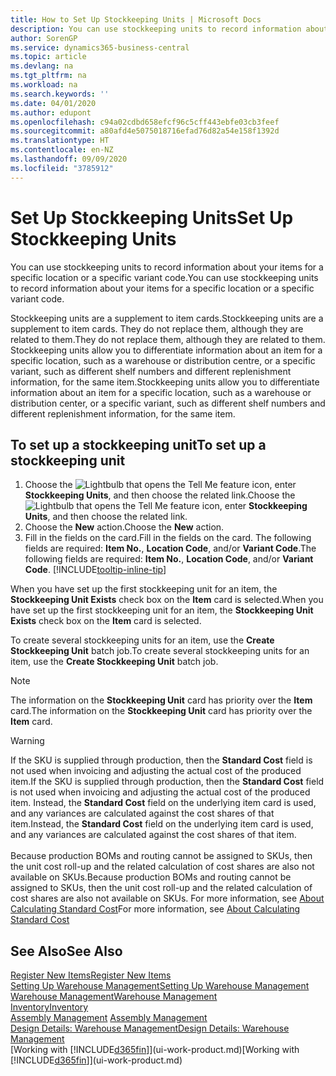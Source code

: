 ```yaml
---
title: How to Set Up Stockkeeping Units | Microsoft Docs
description: You can use stockkeeping units to record information about your items for a specific location or a specific variant code.
author: SorenGP
ms.service: dynamics365-business-central
ms.topic: article
ms.devlang: na
ms.tgt_pltfrm: na
ms.workload: na
ms.search.keywords: ''
ms.date: 04/01/2020
ms.author: edupont
ms.openlocfilehash: c94a02cdbd658efcf96c5cff443ebfe03cb3feef
ms.sourcegitcommit: a80afd4e5075018716efad76d82a54e158f1392d
ms.translationtype: HT
ms.contentlocale: en-NZ
ms.lasthandoff: 09/09/2020
ms.locfileid: "3785912"
---
```

# <a name="set-up-stockkeeping-units"></a><span data-ttu-id="1efc1-103">Set Up Stockkeeping Units</span><span class="sxs-lookup"><span data-stu-id="1efc1-103">Set Up Stockkeeping Units</span></span>
<span data-ttu-id="1efc1-104">You can use stockkeeping units to record information about your items for a specific location or a specific variant code.</span><span class="sxs-lookup"><span data-stu-id="1efc1-104">You can use stockkeeping units to record information about your items for a specific location or a specific variant code.</span></span>  

 <span data-ttu-id="1efc1-105">Stockkeeping units are a supplement to item cards.</span><span class="sxs-lookup"><span data-stu-id="1efc1-105">Stockkeeping units are a supplement to item cards.</span></span> <span data-ttu-id="1efc1-106">They do not replace them, although they are related to them.</span><span class="sxs-lookup"><span data-stu-id="1efc1-106">They do not replace them, although they are related to them.</span></span> <span data-ttu-id="1efc1-107">Stockkeeping units allow you to differentiate information about an item for a specific location, such as a warehouse or distribution centre, or a specific variant, such as different shelf numbers and different replenishment information, for the same item.</span><span class="sxs-lookup"><span data-stu-id="1efc1-107">Stockkeeping units allow you to differentiate information about an item for a specific location, such as a warehouse or distribution center, or a specific variant, such as different shelf numbers and different replenishment information, for the same item.</span></span>  

## <a name="to-set-up-a-stockkeeping-unit"></a><span data-ttu-id="1efc1-108">To set up a stockkeeping unit</span><span class="sxs-lookup"><span data-stu-id="1efc1-108">To set up a stockkeeping unit</span></span>  

1.  <span data-ttu-id="1efc1-109">Choose the ![Lightbulb that opens the Tell Me feature](media/ui-search/search_small.png "Tell me what you want to do") icon, enter **Stockkeeping Units**, and then choose the related link.</span><span class="sxs-lookup"><span data-stu-id="1efc1-109">Choose the ![Lightbulb that opens the Tell Me feature](media/ui-search/search_small.png "Tell me what you want to do") icon, enter **Stockkeeping Units**, and then choose the related link.</span></span>  
2.  <span data-ttu-id="1efc1-110">Choose the **New** action.</span><span class="sxs-lookup"><span data-stu-id="1efc1-110">Choose the **New** action.</span></span>  
3.  <span data-ttu-id="1efc1-111">Fill in the fields on the card.</span><span class="sxs-lookup"><span data-stu-id="1efc1-111">Fill in the fields on the card.</span></span> <span data-ttu-id="1efc1-112">The following fields are required: **Item No.**, **Location Code**, and/or **Variant Code**.</span><span class="sxs-lookup"><span data-stu-id="1efc1-112">The following fields are required: **Item No.**, **Location Code**, and/or **Variant Code**.</span></span> [!INCLUDE[tooltip-inline-tip](includes/tooltip-inline-tip_md.md)]  

<span data-ttu-id="1efc1-113">When you have set up the first stockkeeping unit for an item, the **Stockkeeping Unit Exists** check box on the **Item** card is selected.</span><span class="sxs-lookup"><span data-stu-id="1efc1-113">When you have set up the first stockkeeping unit for an item, the **Stockkeeping Unit Exists** check box on the **Item** card is selected.</span></span>  

<span data-ttu-id="1efc1-114">To create several stockkeeping units for an item, use the **Create Stockkeeping Unit** batch job.</span><span class="sxs-lookup"><span data-stu-id="1efc1-114">To create several stockkeeping units for an item, use the **Create Stockkeeping Unit** batch job.</span></span>  

> [!NOTE]  
>  <span data-ttu-id="1efc1-115">The information on the **Stockkeeping Unit** card has priority over the **Item** card.</span><span class="sxs-lookup"><span data-stu-id="1efc1-115">The information on the **Stockkeeping Unit** card has priority over the **Item** card.</span></span>

> [!Warning]
> <span data-ttu-id="1efc1-116">If the SKU is supplied through production, then the **Standard Cost** field is not used when invoicing and adjusting the actual cost of the produced item.</span><span class="sxs-lookup"><span data-stu-id="1efc1-116">If the SKU is supplied through production, then the **Standard Cost** field is not used when invoicing and adjusting the actual cost of the produced item.</span></span> <span data-ttu-id="1efc1-117">Instead, the **Standard Cost** field on the underlying item card is used, and any variances are calculated against the cost shares of that item.</span><span class="sxs-lookup"><span data-stu-id="1efc1-117">Instead, the **Standard Cost** field on the underlying item card is used, and any variances are calculated against the cost shares of that item.</span></span><br /><br />
> <span data-ttu-id="1efc1-118">Because production BOMs and routing cannot be assigned to SKUs, then the unit cost roll-up and the related calculation of cost shares are also not available on SKUs.</span><span class="sxs-lookup"><span data-stu-id="1efc1-118">Because production BOMs and routing cannot be assigned to SKUs, then the unit cost roll-up and the related calculation of cost shares are also not available on SKUs.</span></span> <span data-ttu-id="1efc1-119">For more information, see [About Calculating Standard Cost](finance-about-calculating-standard-cost.md)</span><span class="sxs-lookup"><span data-stu-id="1efc1-119">For more information, see [About Calculating Standard Cost](finance-about-calculating-standard-cost.md)</span></span>

## <a name="see-also"></a><span data-ttu-id="1efc1-120">See Also</span><span class="sxs-lookup"><span data-stu-id="1efc1-120">See Also</span></span>  
[<span data-ttu-id="1efc1-121">Register New Items</span><span class="sxs-lookup"><span data-stu-id="1efc1-121">Register New Items</span></span>](inventory-how-register-new-items.md)  
[<span data-ttu-id="1efc1-122">Setting Up Warehouse Management</span><span class="sxs-lookup"><span data-stu-id="1efc1-122">Setting Up Warehouse Management</span></span>](warehouse-setup-warehouse.md)  
[<span data-ttu-id="1efc1-123">Warehouse Management</span><span class="sxs-lookup"><span data-stu-id="1efc1-123">Warehouse Management</span></span>](warehouse-manage-warehouse.md)  
[<span data-ttu-id="1efc1-124">Inventory</span><span class="sxs-lookup"><span data-stu-id="1efc1-124">Inventory</span></span>](inventory-manage-inventory.md)  
<span data-ttu-id="1efc1-125">[Assembly Management](assembly-assemble-items.md)  </span><span class="sxs-lookup"><span data-stu-id="1efc1-125">[Assembly Management](assembly-assemble-items.md)  </span></span>  
[<span data-ttu-id="1efc1-126">Design Details: Warehouse Management</span><span class="sxs-lookup"><span data-stu-id="1efc1-126">Design Details: Warehouse Management</span></span>](design-details-warehouse-management.md)  
<span data-ttu-id="1efc1-127">[Working with [!INCLUDE[d365fin](includes/d365fin_md.md)]](ui-work-product.md)</span><span class="sxs-lookup"><span data-stu-id="1efc1-127">[Working with [!INCLUDE[d365fin](includes/d365fin_md.md)]](ui-work-product.md)</span></span>  
